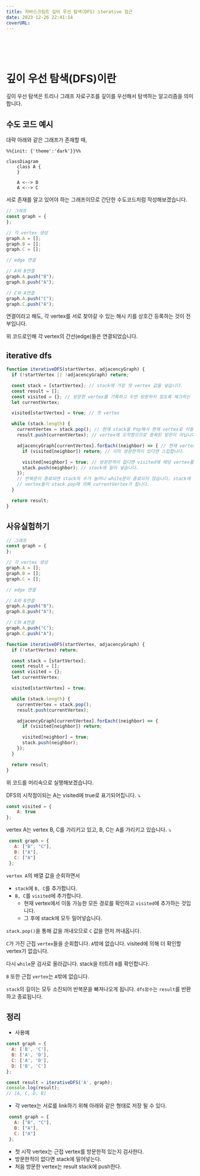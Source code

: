 ```yaml
---
title: 자바스크립트 깊이 우선 탐색(DFS) iterative 접근
date: 2023-12-26 22:41:14
coverURL: 
---
```

<br />
<br />
<br />


# 깊이 우선 탐색(DFS)이란

깊이 우선 탐색은 트리나 그래프 자료구조를 깊이를 우선해서 탐색하는
알고리즘을 의미합니다.



## 수도 코드 예시

대략 아래와 같은 그래프가 존재할 때,

```mermaid
%%{init: {'theme':'dark'}}%%

classDiagram
    class A {
    }

    A <--> B
    A <--> C
```

서로 존재를 알고 있어야 하는 그래프이므로 
간단한 수도코드처럼 작성해보겠습니다.

```js
// 그래프
const graph = {
};

// 각 vertex 생성
graph.A = [];
graph.B = [];
graph.C = [];

// edge 연결

// A와 B연결 
graph.A.push("B");
graph.B.push("A");

// C와 A연결
graph.A.push("C");
graph.C.push("A");
```
연결이라고 해도, 각 vertex를 서로 찾아갈 수 있는 
해시 키를 상호간 등록하는 것이 전부입니다.

위 코드로인해 각 vertex의 간선(edge)들은 연결되었습니다.

## iterative dfs

```js
function iterativeDFS(startVertex, adjacencyGraph) {
  if (!startVertex || !adjacencyGraph) return;

  const stack = [startVertex]; // stack에 가장 첫 vertex 값을 넣습니다.
  const result = []; 
  const visited = {}; // 방문한 vertex를 기록하고 두번 방문하지 않도록 체크하는 용도입니다.
  let currentVertex;

  visited[startVertex] = true; // 첫 vertex

  while (stack.length) {
    currentVertex = stack.pop(); // 현재 stack을 Pop해서 현재 vertex로 이동합니다.
    result.push(currentVertex); // vertex에 도착했으므로 중복된 방문이 아닙니다, result에 값을 밀어 넣습니다.

    adjacencyGraph[currentVertex].forEach((neighbor) => { // 현재 vertex와 연결된 vertex 수 만큼 반복문을 실행합니다.
      if (visited[neighbor]) return; // 이미 방문한적이 있다면 스킵합니다.

      visited[neighbor] = true; // 방문한적이 없다면 visited에 해당 vertex를 true로 기록합니다.
      stack.push(neighbor); // stack에 밀어 넣습니다.
    }); 
    // 반복문이 종료되면 stack의 수가 늘어나 while문이 종료되지 않습니다. stack에 밀어넣어 두었던
    // vertex들이 stack pop에 의해 currentVertex가 됩니다.
  }

  return result;
}
```


## 사유실험하기
```js
// 그래프
const graph = {
};

// 각 vertex 생성
graph.A = [];
graph.B = [];
graph.C = [];

// edge 연결

// A와 B연결 
graph.A.push("B");
graph.B.push("A");

// C와 A연결
graph.A.push("C");
graph.C.push("A");

function iterativeDFS(startVertex, adjacencyGraph) {
  if (!startVertex) return;

  const stack = [startVertex];
  const result = [];
  const visited = {};
  let currentVertex;

  visited[startVertex] = true;

  while (stack.length) {
    currentVertex = stack.pop();
    result.push(currentVertex);

    adjacencyGraph[currentVertex].forEach((neighbor) => {
      if (visited[neighbor]) return;

      visited[neighbor] = true;
      stack.push(neighbor);
    });
  }

  return result;
}
```
위 코드를 머리속으로 실행해보겠습니다.

DFS의 시작점이되는 A는 visited에 true로 표기되어집니다. ⤵️
```js
const visited = {
    A: true
};
```



vertex A는 vertex B, C를 가리키고 있고,
B, C는 A를 가리키고 있습니다. ⤵️

```js
 const graph = {
   A: ["B", "C"],
   B: ["A"],
   C: ["A"]
 };
```

`vertex A`의 배열 값을 순회하면서
 - `stack`에 `B, C`를 추가합니다.
 - `B, C`를 `visited`에 추가합니다.
   - 현재 vertex에서 이동 가능한 모든 경로를 확인하고 `visited`에 추가하는 것입니다.
   - 그 후에 stack에 모두 밀어넣습니다.

`stack.pop()`을 통해 값을 꺼내오므로
`C` 값을 먼저 꺼내옵니다.

`C`가 가진 근접 `vertex`들을 순회합니다.
`A`밖에 없습니다. visited에 의해 더 확인할 vertex가 없습니다.

다시 `while`문 검사로 올라갑니다.
stack을 터트려 `B`를 확인합니다.

`B` 또한 근접 `vertex`는 `A`밖에 없습니다.

`stack`의 길이는 모두 소진되어 반복문을 빠져나오게 됩니다.
`dfs함수`는 `result`를 반환하고 종료됩니다. 


## 정리

- 사용예
```js
const graph = {
  A: ['B', 'C'],
  B: ['A', 'D'],
  C: ['A', 'D'],
  D: ['B', 'C']
};

const result = iterativeDFS('A', graph);
console.log(result);
// [A, C, D, B]
```

- 각 vertex는 서로를 link하기 위해 아래와 같은 형태로 저장 될 수 있다.
```js
 const graph = {
   A: ["B", "C"],
   B: ["A"],
   C: ["A"]
 };
```

- 첫 시작 vertex는 근접 vertex를 방문한적 있는지 검사한다.
- 방문한적이 없다면 stack에 밀어넣는다.
- 처음 방문한 vertex는 result stack에 push한다.